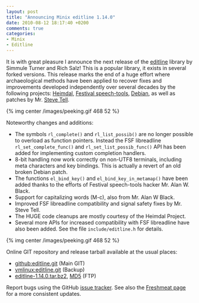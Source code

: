 ```yaml
---
layout: post
title: "Announcing Minix editline 1.14.0"
date: 2010-08-12 18:17:40 +0200
comments: true
categories: 
- Minix
- Editline
---
```


It is with great pleasure I announce the next release of the
[editline][1] library by Simmule Turner and Rich Salz!  This is a
popular library, it exists in several forked versions.  This release
marks the end of a huge effort where archaeological methods have been
applied to recover fixes and improvements developed independently over
several decades by the following projects: [Heimdal][2],
[Festival speech-tools][3], [Debian][4], as well as patches by
Mr. [Steve Tell][5].

{% img center /images/peeking.gif 468 52 %}

Noteworthy changes and additions:

* The symbols `rl_complete()` and `rl_list_possib()` are no longer
  possible to overload as function pointers.  Instead the FSF
  libreadline `rl_set_complete_func()` and `rl_set_list_possib_func()`
  API has been added for implementing custom completion handlers.
* 8-bit handling now work correctly on non-UTF8 terminals, including
  meta characters and key bindings.  This is actually a revert of an old
  broken Debian patch.
* The functions `el_bind_key()` and `el_bind_key_in_metamap()` have been
  added thanks to the efforts of Festival speech-tools hacker Mr. Alan
  W. Black.
* Support for capitalizing words (M-c), also from Mr. Alan W Black.
* Improved FSF libreadline compatibility and signal safety fixes by
  Mr. Steve Tell.
* The HUGE code cleanups are mostly courtesy of the Heimdal Project.
* Several more APIs for increased compatibility with FSF libreadline
  have also been added. See the file `include/editline.h` for details.

{% img center /images/peeking.gif 468 52 %}

Online GIT repository and release tarball available at the usual places:

* [github:editline.git][6]  (Main GIT)
* [vmlinux:editline.git][7] (Backup)
* [editline-1.14.0.tar.bz2][8], [MD5][9] (FTP) 

Report bugs using the GitHub [issue tracker][10].  See also the
[Freshmeat page][11] for a more consistent updates.

[1]: /editline.html
[2]: http://www.h5l.org
[3]: http://festvox.org/festival/
[4]: http://packages.qa.debian.org/e/editline.html
[5]: http://www.cs.unc.edu/~tell/dist.html
[6]: http://github.com/troglobit/editline
[7]: http://git.troglobit.com/editline.git
[8]: ftp://troglobit.com/editline/editline-1.14.0.tar.bz2
[9]: ftp://troglobit.com/editline/editline-1.14.0.tar.bz2.md5
[10]: http://freshmeat.net/projects/minix-editline
[11]: http://github.com/troglobit/editline/issues

